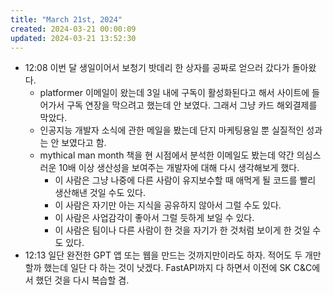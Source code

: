 ```yaml
---
title: "March 21st, 2024"
created: 2024-03-21 00:00:09
updated: 2024-03-21 13:52:30
---
```

  * 12:08 이번 달 생일이어서 보청기 밧데리 한 상자를 공짜로 얻으러 갔다가 돌아왔다.
    * platformer 이메일이 왔는데 3일 내에 구독이 활성화된다고 해서 사이트에 들어가서 구독 연장을 막으려고 했는데 안 보였다. 그래서 그냥 카드 해외결제를 막았다.
    * 인공지능 개발자 소식에 관한 메일을 봤는데 단지 마케팅용일 뿐 실질적인 성과는 안 보였다고 함.
    * mythical man month 책을 현 시점에서 분석한 이메일도 봤는데 약간 의심스러운 10배 이상 생산성을 보여주는 개발자에 대해 다시 생각해보게 했다.
      * 이 사람은 그냥 나중에 다른 사람이 유지보수할 때 애먹게 될 코드를  빨리 생산해낸 것일 수도 있다.
      * 이 사람은 자기만 아는 지식을 공유하지 않아서 그럴 수도 있다.
      * 이 사람은 사업감각이 좋아서 그럴 듯하게 보일 수 있다.
      * 이 사람은 팀이나 다른 사람이 한 것을 자기가 한 것처럼 보이게 한 것일 수도 있다.
  * 12:13 일단 완전한 GPT 앱 또는 웹을 만드는 것까지만이라도 하자. 적어도 두 개만 할까 했는데 일단 다 하는 것이 낫겠다. FastAPI까지 다 하면서 이전에 SK C&C에서 했던 것을 다시 복습할 겸.